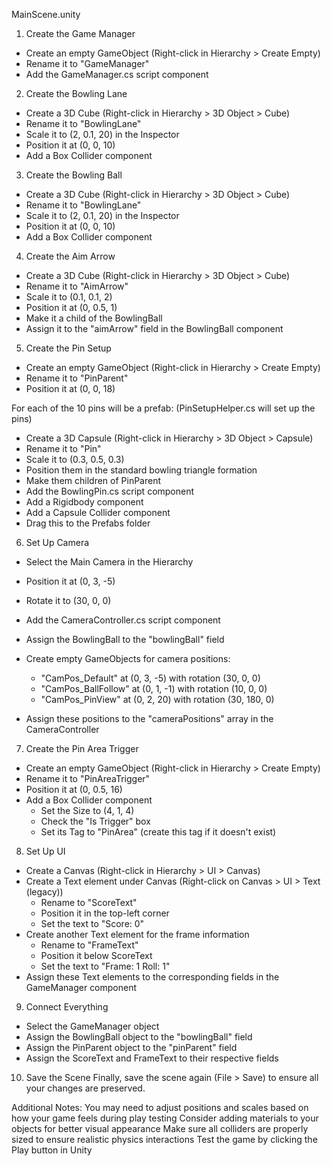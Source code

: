 MainScene.unity

1. Create the Game Manager
- Create an empty GameObject (Right-click in Hierarchy > Create Empty)
- Rename it to "GameManager"
- Add the GameManager.cs script component

2. Create the Bowling Lane
- Create a 3D Cube (Right-click in Hierarchy > 3D Object > Cube)
- Rename it to "BowlingLane"
- Scale it to (2, 0.1, 20) in the Inspector
- Position it at (0, 0, 10)
- Add a Box Collider component

3. Create the Bowling Ball
- Create a 3D Cube (Right-click in Hierarchy > 3D Object > Cube)
- Rename it to "BowlingLane"
- Scale it to (2, 0.1, 20) in the Inspector
- Position it at (0, 0, 10)
- Add a Box Collider component

4. Create the Aim Arrow
- Create a 3D Cube (Right-click in Hierarchy > 3D Object > Cube)
- Rename it to "AimArrow"
- Scale it to (0.1, 0.1, 2)
- Position it at (0, 0.5, 1)
- Make it a child of the BowlingBall
- Assign it to the "aimArrow" field in the BowlingBall component

5. Create the Pin Setup 
- Create an empty GameObject (Right-click in Hierarchy > Create Empty)
- Rename it to "PinParent"
- Position it at (0, 0, 18)

For each of the 10 pins will be a prefab: (PinSetupHelper.cs will set up the pins)
- Create a 3D Capsule (Right-click in Hierarchy > 3D Object > Capsule)
- Rename it to "Pin"
- Scale it to (0.3, 0.5, 0.3)
- Position them in the standard bowling triangle formation
- Make them children of PinParent
- Add the BowlingPin.cs script component
- Add a Rigidbody component
- Add a Capsule Collider component
- Drag this to the Prefabs folder

6. Set Up Camera
- Select the Main Camera in the Hierarchy
- Position it at (0, 3, -5)
- Rotate it to (30, 0, 0)
- Add the CameraController.cs script component
- Assign the BowlingBall to the "bowlingBall" field

- Create empty GameObjects for camera positions:
  - "CamPos_Default" at (0, 3, -5) with rotation (30, 0, 0)
  - "CamPos_BallFollow" at (0, 1, -1) with rotation (10, 0, 0)
  - "CamPos_PinView" at (0, 2, 20) with rotation (30, 180, 0)

- Assign these positions to the "cameraPositions" array in the CameraController

7. Create the Pin Area Trigger
- Create an empty GameObject (Right-click in Hierarchy > Create Empty)
- Rename it to "PinAreaTrigger"
- Position it at (0, 0.5, 16)
- Add a Box Collider component
  - Set the Size to (4, 1, 4)
  - Check the "Is Trigger" box
  - Set its Tag to "PinArea" (create this tag if it doesn't exist)

8. Set Up UI
- Create a Canvas (Right-click in Hierarchy > UI > Canvas)
- Create a Text element under Canvas (Right-click on Canvas > UI > Text (legacy))
  - Rename to "ScoreText"
  - Position it in the top-left corner
  - Set the text to "Score: 0"
- Create another Text element for the frame information
  - Rename to "FrameText" 
  - Position it below ScoreText
  - Set the text to "Frame: 1 Roll: 1"
- Assign these Text elements to the corresponding fields in the GameManager component

9. Connect Everything
- Select the GameManager object
- Assign the BowlingBall object to the "bowlingBall" field
- Assign the PinParent object to the "pinParent" field
- Assign the ScoreText and FrameText to their respective fields

10. Save the Scene
Finally, save the scene again (File > Save) to ensure all your changes are preserved.

Additional Notes:
You may need to adjust positions and scales based on how your game feels during play testing
Consider adding materials to your objects for better visual appearance
Make sure all colliders are properly sized to ensure realistic physics interactions
Test the game by clicking the Play button in Unity